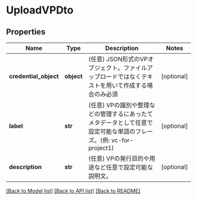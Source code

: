 # UploadVPDto

## Properties
Name | Type | Description | Notes
------------ | ------------- | ------------- | -------------
**credential_object** | **object** | (任意) JSON形式のVPオブジェクト。ファイルアップロードではなくテキストを用いて作成する場合のみ必須 | [optional] 
**label** | **str** | (任意) VPの識別や整理などの管理するにあったてメタデータとして任意で設定可能な単語のフレーズ。(例: vc-for-project1) | [optional] 
**description** | **str** | (任意) VPの発行目的や用途など任意で設定可能な説明文。 | [optional] 

[[Back to Model list]](../README.md#documentation-for-models) [[Back to API list]](../README.md#documentation-for-api-endpoints) [[Back to README]](../README.md)

